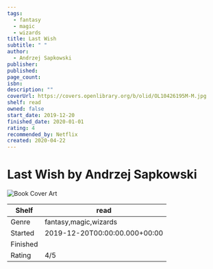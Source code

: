 ```yaml
---
tags:
  - fantasy
  - magic
  - wizards
title: Last Wish
subtitle: " "
author:
  - Andrzej Sapkowski
publisher: 
published: 
page_count: 
isbn: 
description: ""
coverUrl: https://covers.openlibrary.org/b/olid/OL10426195M-M.jpg
shelf: read
owned: false
start_date: 2019-12-20
finished_date: 2020-01-01
rating: 4
recommended_by: Netflix
created: 2020-04-22
---
```


# Last Wish by Andrzej Sapkowski

![Book Cover Art](https://covers.openlibrary.org/b/olid/OL10426195M-M.jpg)

| Shelf | read |
| --- | --- |
| Genre | fantasy,magic,wizards |
| Started | 2019-12-20T00:00:00.000+00:00 |
| Finished |  |
| Rating | 4/5 |

